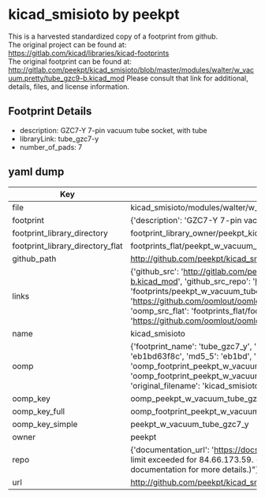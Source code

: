 # kicad_smisioto by peekpt  
This is a harvested standardized copy of a footprint from github.  
The original project can be found at:  
https://gitlab.com/kicad/libraries/kicad-footprints  
The original footprint can be found at:
http://gitlab.com/peekpt/kicad_smisioto/blob/master/modules/walter/w_vacuum.pretty/tube_gzc9-b.kicad_mod
Please consult that link for additional, details, files, and license information.  
## Footprint Details
* description: GZC7-Y 7-pin vacuum tube socket, with tube  
* libraryLink: tube_gzc7-y  
* number_of_pads: 7  
## yaml dump  
| Key | Value |  
| --- | --- |  
| file | kicad_smisioto/modules/walter/w_vacuum.pretty/tube_gzc7-y.kicad_mod |  
| footprint | {'description': 'GZC7-Y 7-pin vacuum tube socket, with tube', 'libraryLink': 'tube_gzc7-y', 'number_of_pads': 7} |  
| footprint_library_directory | footprint_library_owner/peekpt_kicad_smisioto |  
| footprint_library_directory_flat | footprints_flat/peekpt_w_vacuum_tube_gzc7_y/working |  
| github_path | http://github.com/peekpt/kicad_smisioto/blob/master/modules/walter/w_vacuum.pretty/tube_gzc7-y.kicad_mod |  
| links | {'github_src': 'http://gitlab.com/peekpt/kicad_smisioto/blob/master/modules/walter/w_vacuum.pretty/tube_gzc9-b.kicad_mod', 'github_src_repo': 'https://gitlab.com/kicad/libraries/kicad-footprints', 'oomp_bot': 'footprints/peekpt_w_vacuum_tube_gzc7_y/working', 'oomp_bot_github': 'https://github.com/oomlout/oomlout_oomp_footprint_bot/tree/main/footprints/peekpt_w_vacuum_tube_gzc7_y/working', 'oomp_src_flat': 'footprints_flat/footprints_flat/peekpt_w_vacuum_tube_gzc7_y/working', 'oomp_src_flat_github': 'https://github.com/oomlout/oomlout_oomp_footprint_src/tree/main/footprints_flat/peekpt_w_vacuum_tube_gzc7_y/working'} |  
| name | kicad_smisioto |  
| oomp | {'footprint_name': 'tube_gzc7_y', 'library_name': 'w_vacuum', 'md5': 'eb1bd63f8c818df1ee4967703aa9a5c1', 'md5_10': 'eb1bd63f8c', 'md5_5': 'eb1bd', 'md5_6': 'eb1bd6', 'oomp_key': 'oomp_peekpt_w_vacuum_tube_gzc7_y', 'oomp_key_extra': 'oomp_footprint_peekpt_w_vacuum_tube_gzc7_y', 'oomp_key_full': 'oomp_footprint_peekpt_w_vacuum_tube_gzc7_y_eb1bd6', 'oomp_key_simple': 'peekpt_w_vacuum_tube_gzc7_y', 'original_filename': 'kicad_smisioto/modules/walter/w_vacuum.pretty/tube_gzc7-y.kicad_mod', 'owner_name': 'peekpt'} |  
| oomp_key | oomp_peekpt_w_vacuum_tube_gzc7_y |  
| oomp_key_full | oomp_footprint_peekpt_w_vacuum_tube_gzc7_y |  
| oomp_key_simple | peekpt_w_vacuum_tube_gzc7_y |  
| owner | peekpt |  
| repo | {'documentation_url': 'https://docs.github.com/rest/overview/resources-in-the-rest-api#rate-limiting', 'message': "API rate limit exceeded for 84.66.173.59. (But here's the good news: Authenticated requests get a higher rate limit. Check out the documentation for more details.)"} |  
| url | http://github.com/peekpt/kicad_smisioto |  

